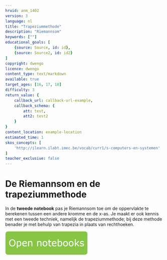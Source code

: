 ```yaml
---
hruid: anm_1402
version: 3
language: nl
title: "Trapeziummethode"
description: "Riemannsom"
keywords: [""]
educational_goals: [
    {source: Source, id: id}, 
    {source: Source2, id: id2}
]
copyright: dwengo
licence: dwengo
content_type: text/markdown
available: true
target_ages: [16, 17, 18]
difficulty: 3
return_value: {
    callback_url: callback-url-example,
    callback_schema: {
        att: test,
        att2: test2
    }
}
content_location: example-location
estimated_time: 1
skos_concepts: [
    'http://ilearn.ilabt.imec.be/vocab/curr1/s-computers-en-systemen'
]
teacher_exclusive: false
---
```


# De Riemannsom en de trapeziummethode

In de **tweede notebook** pas je Riemannsom toe om de oppervlakte te berekenen tussen een andere kromme en de x-as. Je maakt er ook kennis met een tweede techniek, namelijk de trapeziummethode; bij deze methode benader je met behulp van trapezia in plaats van rechthoeken.

[![](embed/Knop.png "Knop")](https://kiks.ilabt.imec.be/jupyterhub/?id=6530 "Riemannsom en trapeziummethode")
